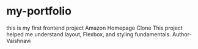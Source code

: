 # my-portfolio
this is my first frontend project
Amazon Homepage Clone 
This project helped me understand layout, Flexbox, and styling fundamentals.
Author-Vaishnavi
